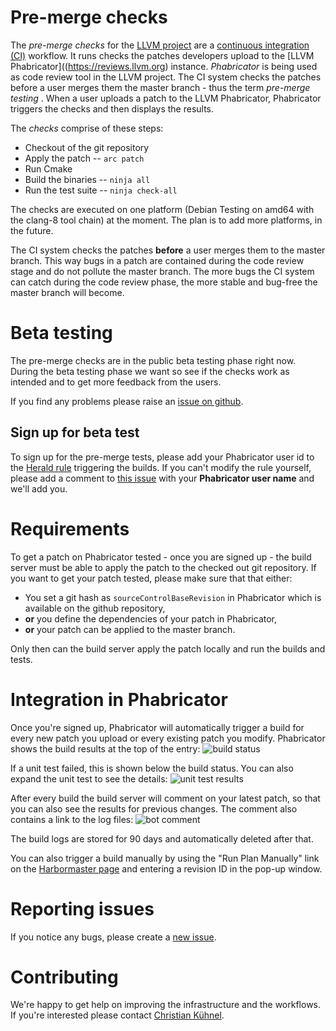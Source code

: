 # Pre-merge checks

The *pre-merge checks* for the [LLVM project](http://llvm.org/) are a [continuous integration (CI)](https://en.wikipedia.org/wiki/Continuous_integration) workflow. It runs checks the patches developers upload to the [LLVM Phabricator]((https://reviews.llvm.org) instance. *Phabricator* is being used as code review tool in the LLVM project. The CI system checks the patches before a user merges them the master branch - thus the term *pre-merge testing* . When a user uploads a patch to the LLVM Phabricator, Phabricator triggers the checks and then displays the results. 

The *checks* comprise of these steps:

* Checkout of the git repository
* Apply the patch -- `arc patch`
* Run Cmake
* Build the binaries -- `ninja all`
* Run the test suite -- `ninja check-all`

The checks are executed on one platform (Debian Testing on amd64 with the clang-8 tool chain) at the moment. The plan is to add more platforms, in the future.

The CI system checks the patches **before** a user merges them to the master branch. This way bugs in a patch are contained during the code review stage and do not pollute the master branch. The more bugs the CI system can catch during the code review phase, the more stable and bug-free the master branch will become.

# Beta testing

The pre-merge checks are in the public beta testing phase right now. During the beta testing phase we want so see if the checks work as intended and to get more feedback from the users.

If you find any problems please raise an [issue on github](https://github.com/google/llvm-premerge-checks/issues).

## Sign up for beta test

To sign up for the pre-merge tests, please add your Phabricator user id to the [Herald rule](https://reviews.llvm.org/H511) triggering the builds. If you can't modify the rule yourself, please add a comment to [this issue](https://github.com/google/llvm-premerge-checks/issues/54) with your **Phabricator user name** and we'll add you.

# Requirements

To get a patch on Phabricator tested - once you are signed up - the build server must be able to apply the patch to the checked out git repository. If you want to get your patch tested, please make sure that that either:

* You set a git hash as `sourceControlBaseRevision` in Phabricator which is available on the github repository,
* **or** you define the dependencies of your patch in Phabricator, 
* **or** your patch can be applied to the master branch.

Only then can the build server apply the patch locally and run the builds and tests.

# Integration in Phabricator

Once you're signed up, Phabricator will automatically trigger a build for every new patch you upload or every existing patch you modify. Phabricator shows the build results at the top of the entry:
![build status](images/diff_detail.png)

If a unit test failed, this is shown below the build status. You can also expand the unit test to see the details:
![unit test results](images/unit_tests.png)

After every build the build server will comment on your latest patch, so that you can also see the results for previous changes. The comment also contains a link to the log files:
![bot comment](images/bot_comment.png)

The build logs are stored for 90 days and automatically deleted after that.

You can also trigger a build manually by using the "Run Plan Manually" link on the [Harbormaster page](https://reviews.llvm.org/harbormaster/plan/3/) and entering a revision ID in the pop-up window.


# Reporting issues

If you notice any bugs, please create a [new issue](https://github.com/google/llvm-premerge-checks/issues/new).

# Contributing

We're happy to get help on improving the infrastructure and the workflows. If you're interested please contact [Christian Kühnel](mailto:kuhnel@google.com).